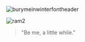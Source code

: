 ![burymeinwinterfontheader](https://user-images.githubusercontent.com/84890976/149672086-903dba96-f770-4da9-84d8-6bfc925e8fc4.png)

![ram2](https://user-images.githubusercontent.com/84890976/149670947-9ed70378-1cd9-42f0-9ab1-c7511f10e82a.jpg)

> "Be me, a little while."


<!---
burymeinwinter/burymeinwinter is a ✨ special ✨ repository because its `README.md` (this file) appears on your GitHub profile.
You can click the Preview link to take a look at your changes.
--->
